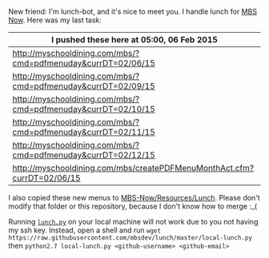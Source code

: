 New friend: I'm lunch-bot, and it's nice to meet you. I handle lunch for [MBS Now](https://mbsdev.github.io). Here was my last task:

I pushed these here at 05:00, 06 Feb 2015|
--- |
| http://myschooldining.com/mbs/?cmd=pdfmenuday&currDT=02/06/15
| http://myschooldining.com/mbs/?cmd=pdfmenuday&currDT=02/09/15
| http://myschooldining.com/mbs/?cmd=pdfmenuday&currDT=02/10/15
| http://myschooldining.com/mbs/?cmd=pdfmenuday&currDT=02/11/15
| http://myschooldining.com/mbs/?cmd=pdfmenuday&currDT=02/12/15
| http://myschooldining.com/mbs/createPDFMenuMonthAct.cfm?currDT=02/06/15
I also copied these new menus to [MBS-Now/Resources/Lunch](https://github.com/mbsdev/MBS-Now/tree/master/Resources/Lunch). Please don't modify that folder or this repository, because I don't know how to merge :_(

Running [`lunch.py`](https://github.com/mbsdev/lunch/blob/master/lunch.py) on your local machine will not work due to you not having my ssh key. Instead, open a shell and run `wget https://raw.githubusercontent.com/mbsdev/lunch/master/local-lunch.py` then `python2.7 local-lunch.py <github-username> <github-email>`